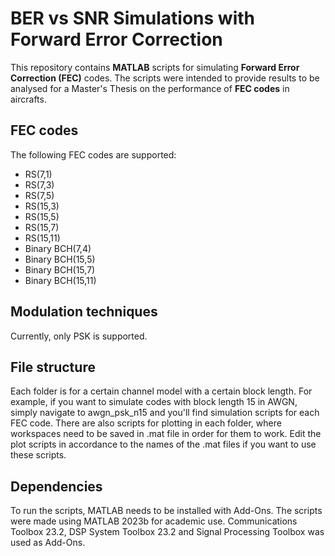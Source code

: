 # BER vs SNR Simulations with Forward Error Correction
This repository contains **MATLAB** scripts for simulating **Forward Error Correction (FEC)** codes. The scripts were intended to provide results to be analysed for a Master's Thesis on the performance of **FEC codes** in aircrafts.

## FEC codes
The following FEC codes are supported:
- RS(7,1)
- RS(7,3)
- RS(7,5)
- RS(15,3)
- RS(15,5)
- RS(15,7)
- RS(15,11)
- Binary BCH(7,4)
- Binary BCH(15,5)
- Binary BCH(15,7)
- Binary BCH(15,11)

## Modulation techniques
Currently, only PSK is supported.

## File structure
Each folder is for a certain channel model with a certain block length. For example, if you want to simulate codes with block length 15 in AWGN, simply navigate to awgn_psk_n15 and you'll find simulation scripts for each FEC code. There are also scripts for plotting in each folder, where workspaces need to be saved in .mat file in order for them to work. Edit the plot scripts in accordance to the names of the .mat files if you want to use these scripts.

## Dependencies
To run the scripts, MATLAB needs to be installed with Add-Ons. The scripts were made using MATLAB 2023b for academic use. Communications Toolbox 23.2, DSP System Toolbox 23.2 and Signal Processing Toolbox was used as Add-Ons.
